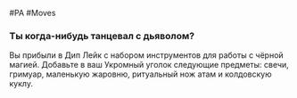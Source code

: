 #PA #Moves 
### Ты когда-нибудь танцевал с дьяволом?
Вы прибыли в Дип Лейк с набором инструментов для работы с чёрной магией. Добавьте в ваш Укромный уголок следующие предметы: свечи, гримуар, маленькую жаровню, ритуальный нож атам и колдовскую куклу.